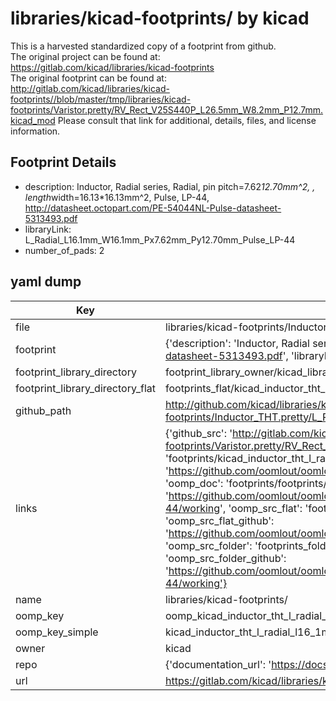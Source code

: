 # libraries/kicad-footprints/ by kicad  
This is a harvested standardized copy of a footprint from github.  
The original project can be found at:  
https://gitlab.com/kicad/libraries/kicad-footprints  
The original footprint can be found at:
http://gitlab.com/kicad/libraries/kicad-footprints//blob/master/tmp/libraries/kicad-footprints/Varistor.pretty/RV_Rect_V25S440P_L26.5mm_W8.2mm_P12.7mm.kicad_mod
Please consult that link for additional, details, files, and license information.  
## Footprint Details
* description: Inductor, Radial series, Radial, pin pitch=7.62*12.70mm^2, , length*width=16.13*16.13mm^2, Pulse, LP-44, http://datasheet.octopart.com/PE-54044NL-Pulse-datasheet-5313493.pdf  
* libraryLink: L_Radial_L16.1mm_W16.1mm_Px7.62mm_Py12.70mm_Pulse_LP-44  
* number_of_pads: 2  
## yaml dump  
| Key | Value |  
| --- | --- |  
| file | libraries/kicad-footprints/Inductor_THT.pretty/L_Radial_L16.1mm_W16.1mm_Px7.62mm_Py12.70mm_Pulse_LP-44.kicad_mod |  
| footprint | {'description': 'Inductor, Radial series, Radial, pin pitch=7.62*12.70mm^2, , length*width=16.13*16.13mm^2, Pulse, LP-44, http://datasheet.octopart.com/PE-54044NL-Pulse-datasheet-5313493.pdf', 'libraryLink': 'L_Radial_L16.1mm_W16.1mm_Px7.62mm_Py12.70mm_Pulse_LP-44', 'number_of_pads': 2} |  
| footprint_library_directory | footprint_library_owner/kicad_libraries/kicad-footprints/ |  
| footprint_library_directory_flat | footprints_flat/kicad_inductor_tht_l_radial_l16_1mm_w16_1mm_px7_62mm_py12_70mm_pulse_lp_44/working |  
| github_path | http://github.com/kicad/libraries/kicad-footprints//blob/master/tmp/libraries/kicad-footprints/Inductor_THT.pretty/L_Radial_L16.1mm_W16.1mm_Px7.62mm_Py12.70mm_Pulse_LP-44.kicad_mod |  
| links | {'github_src': 'http://gitlab.com/kicad/libraries/kicad-footprints//blob/master/tmp/libraries/kicad-footprints/Varistor.pretty/RV_Rect_V25S440P_L26.5mm_W8.2mm_P12.7mm.kicad_mod', 'github_src_repo': 'https://gitlab.com/kicad/libraries/kicad-footprints', 'oomp_bot': 'footprints/kicad_inductor_tht_l_radial_l16_1mm_w16_1mm_px7_62mm_py12_70mm_pulse_lp_44/working', 'oomp_bot_github': 'https://github.com/oomlout/oomlout_oomp_footprint_bot/tree/main/footprints/kicad_inductor_tht_l_radial_l16_1mm_w16_1mm_px7_62mm_py12_70mm_pulse_lp_44/working', 'oomp_doc': 'footprints/footprints/kicad/Inductor_THT/L_Radial_L16.1mm_W16.1mm_Px7.62mm_Py12.70mm_Pulse_LP-44/working/', 'oomp_doc_github': 'https://github.com/oomlout/oomlout_oomp_footprint_doc/tree/main/footprints/footprints/kicad/Inductor_THT/L_Radial_L16.1mm_W16.1mm_Px7.62mm_Py12.70mm_Pulse_LP-44/working', 'oomp_src_flat': 'footprints_flat/footprints_flat/kicad_inductor_tht_l_radial_l16_1mm_w16_1mm_px7_62mm_py12_70mm_pulse_lp_44/working', 'oomp_src_flat_github': 'https://github.com/oomlout/oomlout_oomp_footprint_src/tree/main/footprints_flat/kicad_inductor_tht_l_radial_l16_1mm_w16_1mm_px7_62mm_py12_70mm_pulse_lp_44/working', 'oomp_src_folder': 'footprints_folder/footprints_folder/kicad/Inductor_THT/L_Radial_L16.1mm_W16.1mm_Px7.62mm_Py12.70mm_Pulse_LP-44/working', 'oomp_src_folder_github': 'https://github.com/oomlout/oomlout_oomp_footprint_src/tree/main/footprints_folder/kicad/Inductor_THT/L_Radial_L16.1mm_W16.1mm_Px7.62mm_Py12.70mm_Pulse_LP-44/working'} |  
| name | libraries/kicad-footprints/ |  
| oomp_key | oomp_kicad_inductor_tht_l_radial_l16_1mm_w16_1mm_px7_62mm_py12_70mm_pulse_lp_44 |  
| oomp_key_simple | kicad_inductor_tht_l_radial_l16_1mm_w16_1mm_px7_62mm_py12_70mm_pulse_lp_44 |  
| owner | kicad |  
| repo | {'documentation_url': 'https://docs.github.com/rest/repos/repos#get-a-repository', 'message': 'Not Found'} |  
| url | https://gitlab.com/kicad/libraries/kicad-footprints |  

